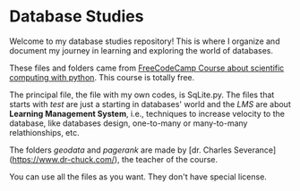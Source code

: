 # Database Studies

Welcome to my database studies repository! This is where I organize and document my journey in learning and exploring the world of databases.

These files and folders came from [FreeCodeCamp Course about scientific computing with python](https://www.freecodecamp.org/learn/scientific-computing-with-python/). This course is totally free.

The principal file, the file with my own codes, is SqLite.py. The files that starts with *test* are just a starting in databases' world and the *LMS* are about **Learning Management System**, i.e., techniques to increase velocity to the database, like databases design, one-to-many or many-to-many relathionships, etc.

The folders *geodata* and *pagerank* are made by [dr. Charles Severance] (https://www.dr-chuck.com/), the teacher of the course.

You can use all the files as you want. They don't have special license.

